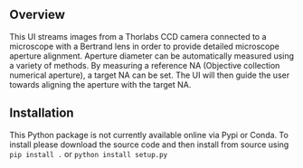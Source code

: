 ## Overview
This UI streams images from a Thorlabs CCD camera connected to a microscope with a Bertrand lens in order to provide detailed microscope aperture alignment.
Aperture diameter can be automatically measured using a variety of methods. By measuring a reference NA (Objective collection numerical aperture), a target NA can be set. The UI will
then guide the user towards aligning the aperture with the target NA.

## Installation
This Python package is not currently available online via Pypi or Conda. To install please download the source code and then install from source using `pip install .` or `python install setup.py`
